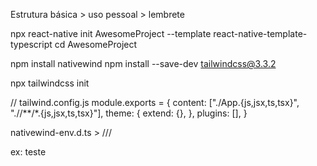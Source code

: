 Estrutura básica > uso pessoal > lembrete

npx react-native init AwesomeProject --template react-native-template-typescript
cd AwesomeProject

npm install nativewind
npm install --save-dev tailwindcss@3.3.2

npx tailwindcss init

// tailwind.config.js
module.exports = {
  content: ["./App.{js,jsx,ts,tsx}", "./<custom-folder>/**/*.{js,jsx,ts,tsx}"],
  theme: {
    extend: {},
  },
  plugins: [],
}

nativewind-env.d.ts > /// <reference types="nativewind/types" />

ex: <Text className="text-2xl font-bold text-center">teste</Text>